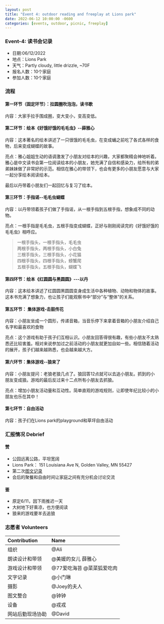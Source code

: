 ```yaml
---
layout: post
title: "Event 4: outdoor reading and freeplay at Lions park"
date: 2022-06-12 10:00:00 -0600
categories: [events, outdoor, picnic, freeplay]
---
```



### Event-4: 读书会记录

- 日期:06/12/2022
- 地点：Lions Park
- 天气：Partly cloudy, little drizzle, ~70F
- 报名人数：10个家庭
- 参加人数：10个家庭


### 流程 

#### 第一环节（固定环节）：拉圆圈吹泡泡，读书歌

内容：大家手拉手围成圈，变大变小，变高变低。


#### 第二环节：绘本《好饿好饿的毛毛虫》--**薛雅心**

内容：这本著名的绘本讲述了一只很饿的毛毛虫，在变成蛹之前吃了各式各样的食物，后来变成蝴蝶的故事。

亮点：雅心姐姐生动的语调激发了小朋友对绘本的兴趣，大家都聚精会神地听着。雅心是中文读书会第一位阅读绘本的小朋友，她充满了自信和感染力，给所有的弟弟妹妹做了非常好的示范。相信在雅心的带领下，也会有更多的小朋友愿意与大家一起分享绘本阅读绘本。

最后以丹带着小朋友们一起回忆与复习了绘本。

#### 第三环节：手指谣--毛毛虫蝴蝶

内容：以丹带领着孩子们做了手指谣，从一根手指到五根手指，想象成不同的动物。

亮点：一根手指是毛毛虫，五根手指变成蝴蝶，正好与刚刚阅读完的《好饿好饿的毛毛虫》相呼应。

> 一根手指头，一根手指头，毛毛虫<br>
> 两根手指头，两根手指头，小白兔<br>
> 三根手指头，三根手指头，小花猫<br> 
> 四根手指头，四根手指头，螃蟹爬<br>
> 五根手指头，五根手指头，蝴蝶飞<br>

#### 第四环节：绘本《红圆圆与黑圆圆》---**以丹**

内容：这本绘本讲述了红圆圆黑圆圆变身成生活中各种植物、动物和物体的故事。这本书充满了想象力，也让孩子们能观察书中“部分”与“整体”的关系。


#### 第五环节： 集体游戏-击鼓传花

内容：小朋友坐成一个圆形，传递音箱，当音乐停下来拿着音箱的小朋友介绍自己名字和最喜欢的食物

亮点：这个游戏有助于孩子们互相认识。小朋友回答得很有趣，有些小朋友不太熟悉还比较害羞。相对来说参加过之前活动的小朋友就更加自如一些。相信随着活动的展开，孩子们越来越熟悉，也会越来越大方。


#### 第六环节：集体游戏--狼来了

内容：小朋友提问：老狼老狼几点了。狼回答12点就可以去追小朋友。抓到的小朋友变成狼。游戏的最后反过来十二点所有小朋友去抓狼。

亮点：增加小朋友活动量和互动性。简单直观的游戏规则，让即使年纪比较小的小朋友也乐在其中！


#### 第七环节：自由活动

内容：孩子们在Lions park的playground和草坪自由活动

### 汇报情况 Debrief

#### 赞

- 公园远离公路，平坦宽阔
- Lions Park： 151 Louisiana Ave N, Golden Valley, MN 55427
- 第二次[图文记录](../files/聚会3-读书会记录.docx)
- 会后的聚餐和自由时间让家庭之间有充分机会讨论交流

#### 鉴

- 原定6/11，因下雨推迟一天
- 大树地下好乘凉，也方便阅读
- 狼来的游戏要羊去追狼

### 志愿者 Volunteers

| Contribution   | Name          |
| :------------- | :------------ |
| 组织           | @Ali          |
| 朗读设计和带领 | @美媛的女儿 薛雅心        |
| 游戏设计和带领 | @77爱吃海苔 @菜菜狐爱吃肉        |
| 文字记录       | @小门琳       |
| 摄影           | @Joey的夫人   |
| 图文整合       | @钟钟   |
| 设备         | @戎戎 |
| 网站后勤现场协助       | @David        |

